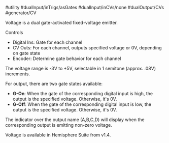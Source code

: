 #utility #dualInput/inTrigs/asGates #dualInput/inCVs/none #dualOutput/CVs #generator/CV 

Voltage is a dual gate-activated fixed-voltage emitter.

Controls
* Digital Ins: Gate for each channel
* CV Outs: For each channel, outputs specified voltage or 0V, depending on gate state
* Encoder: Determine gate behavior for each channel

The voltage range is -3V to +5V, selectable in 1 semitone (approx. .08V) increments.

For output, there are two gate states available:

* **G-On**: When the gate of the corresponding digital input is high, the output is the specified voltage. Otherwise, it's 0V.
* **G-Off**: When the gate of the corresponding digital input is low, the output is the specified voltage. Otherwise, it's 0V.

The indicator over the output name (A,B,C,D) will display when the corresponding output is emitting non-zero voltage.

Voltage is available in Hemisphere Suite from v1.4.